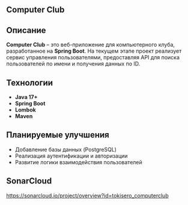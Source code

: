 ## Computer Club

## Описание
**Computer Club** – это веб-приложение для компьютерного клуба, разработанное на **Spring Boot**. На текущем этапе проект реализует сервис управления пользователями, предоставляя API для поиска пользователей по имени и получения данных по ID.

## Технологии
- **Java 17+**
- **Spring Boot**
- **Lombok**
- **Maven**

## Планируемые улучшения
- Добавление базы данных (PostgreSQL)
- Реализация аутентификации и авторизации
- Развитие логики взаимодействия пользователей

## SonarCloud
https://sonarcloud.io/project/overview?id=tokisero_computerclub
